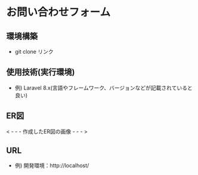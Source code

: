 # お問い合わせフォーム

## 環境構築
- git clone リンク 

## 使用技術(実行環境)
- 例) Laravel 8.x(言語やフレームワーク、バージョンなどが記載されていると良い)

## ER図
< - - - 作成したER図の画像 - - - >

## URL
- 例) 開発環境：http://localhost/

